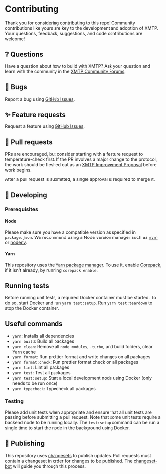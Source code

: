 # Contributing

Thank you for considering contributing to this repo! Community contributions like yours are key to the development and adoption of XMTP. Your questions, feedback, suggestions, and code contributions are welcome!

## ❔ Questions

Have a question about how to build with XMTP? Ask your question and learn with the community in the [XMTP Community Forums](https://community.xmtp.org/).

## 🐞 Bugs

Report a bug using [GitHub Issues](https://github.com/xmtp/xmtp-js-content-types/issues).

## ✨ Feature requests

Request a feature using [GitHub Issues](https://github.com/xmtp/xmtp-js-content-types/issues).

## 🔀 Pull requests

PRs are encouraged, but consider starting with a feature request to temperature-check first. If the PR involves a major change to the protocol, the work should be fleshed out as an [XMTP Improvement Proposal](https://github.com/xmtp/XIPs/blob/main/XIPs/xip-0-purpose-process.md) before work begins.

After a pull request is submitted, a single approval is required to merge it.

## 🔧 Developing

### Prerequisites

#### Node

Please make sure you have a compatible version as specified in `package.json`. We recommend using a Node version manager such as [nvm](https://github.com/nvm-sh/nvm) or [nodenv](https://github.com/nodenv/nodenv).

#### Yarn

This repository uses the [Yarn package manager](https://yarnpkg.com/). To use it, enable [Corepack](https://yarnpkg.com/corepack), if it isn't already, by running `corepack enable`.

## Running tests

Before running unit tests, a required Docker container must be started. To do so, start Docker and run `yarn test:setup`. Run `yarn test:teardown` to stop the Docker container.

## Useful commands

- `yarn`: Installs all dependencies
- `yarn build`: Build all packages
- `yarn clean`: Remove all `node_modules`, `.turbo`, and build folders, clear Yarn cache
- `yarn format`: Run prettier format and write changes on all packages
- `yarn format:check`: Run prettier format check on all packages
- `yarn lint`: Lint all packages
- `yarn test`: Test all packages
- `yarn test:setup`: Start a local development node using Docker (only needs to be run once)
- `yarn typecheck`: Typecheck all packages

### Testing

Please add unit tests when appropriate and ensure that all unit tests are passing before submitting a pull request. Note that some unit tests require a backend node to be running locally. The `test:setup` command can be run a single time to start the node in the background using Docker.

## 🚢 Publishing

This repository uses [changesets](https://github.com/changesets/changesets) to publish updates. Pull requests must contain a changeset in order for changes to be published. The [changeset-bot](https://github.com/apps/changeset-bot) will guide you through this process.
